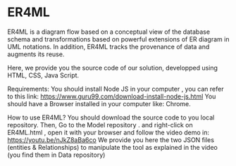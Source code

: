 # ER4ML
ER4ML is a diagram flow based on a conceptual view of the database schema and transformations based on powerful extensions of ER diagram 
in UML notations. In addition, ER4ML tracks the provenance of data and augments its reuse.

Here, we provide you the source code of our solution, developped using HTML, CSS, Java Script.

Requirements: 
You should install Node JS in your computer , you can refer to this link: https://www.guru99.com/download-install-node-js.html
You should have a Browser installed in your computer like: Chrome.

How to use ER4ML?
You should download the source code to you local repository. Then, Go to the Model repository . and right-click on ER4ML.html , 
open it with your browser 
and follow the video demo in: https://youtu.be/nJkZ8aBa6co
We provide you here the two JSON files (entities & Relationships) to manipulate the tool as explained in the video (you find them in Data repository)
